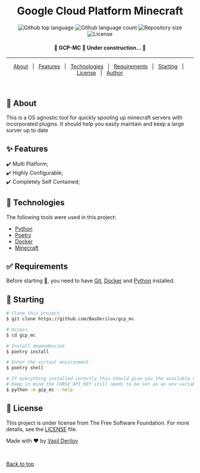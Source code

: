 <h1 align="center">Google Cloud Platform Minecraft</h1>

<p align="center">
  <img alt="Github top language" src="https://img.shields.io/github/languages/top/BasDerilov/gcp_mc?color=56BEB8">

  <img alt="Github language count" src="https://img.shields.io/github/languages/count/BasDerilov/gcp_mc?color=56BEB8">

  <img alt="Repository size" src="https://img.shields.io/github/repo-size/BasDerilov/gcp_mc?color=56BEB8">

  <img alt="License" src="https://img.shields.io/github/license/BasDerilov/gcp_mc?color=56BEB8">

  <!-- <img alt="Github issues" src="https://img.shields.io/github/issues/BasDerilov/gcp_mc?color=56BEB8" /> -->

  <!-- <img alt="Github forks" src="https://img.shields.io/github/forks/BasDerilov/gcp_mc?color=56BEB8" /> -->

  <!-- <img alt="Github stars" src="https://img.shields.io/github/stars/BasDerilov/gcp_mc?color=56BEB8" /> -->
</p>

<!-- Status -->

<h4 align="center"> 
	🚧  GCP-MC 🚀 Under construction...  🚧
</h4>

<hr>

<p align="center">
  <a href="#dart-about">About</a> &#xa0; | &#xa0; 
  <a href="#sparkles-features">Features</a> &#xa0; | &#xa0;
  <a href="#rocket-technologies">Technologies</a> &#xa0; | &#xa0;
  <a href="#white_check_mark-requirements">Requirements</a> &#xa0; | &#xa0;
  <a href="#checkered_flag-starting">Starting</a> &#xa0; | &#xa0;
  <a href="#memo-license">License</a> &#xa0; | &#xa0;
  <a href="https://github.com/BasDerilov" target="_blank">Author</a>
</p>

<br>

## :dart: About

This is a OS agnostic tool for quickly spooling up minecraft servers with incorporated plugins. It should help you easily maintain and keep a large surver up to date

## :sparkles: Features

:heavy_check_mark: Multi Platform;\
:heavy_check_mark: Highly Configurable;\
:heavy_check_mark: Completely Self Contained;

## :rocket: Technologies

The following tools were used in this project:

- [Python](https://www.python.org/)
- [Poetry](https://python-poetry.org/)
- [Docker](https://www.docker.com/)
- [Minecraft](https://www.minecraft.net/en-us)

## :white_check_mark: Requirements

Before starting :checkered_flag:, you need to have [Git](https://git-scm.com), [Docker](https://www.docker.com/) and [Python](https://www.python.org/) installed.

## :checkered_flag: Starting

```bash
# Clone this project
$ git clone https://github.com/BasDerilov/gcp_mc

# Access
$ cd gcp_mc

# Install dependencies
$ poetry install

# Enter the virtual environment
$ poetry shell

# If everything installed corectly this should give you the available commands
# Keep in mind the CURSE_API_KEY still needs to be set as an env variable
$ python -m gcp_mc --help

```

## :memo: License

This project is under license from The Free Software Foundation. For more details, see the [LICENSE](LICENSE.md) file.

Made with :heart: by <a href="https://github.com/BasDerilov" target="_blank">Vasil Derilov</a>

&#xa0;

<a href="#top">Back to top</a>
